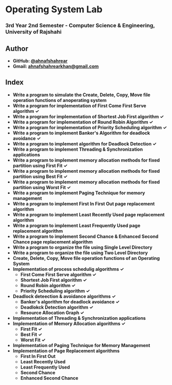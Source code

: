 # Operating System Lab
### 3rd Year 2nd Semester - Computer Science & Engineering, University of Rajshahi


## Author
- **GitHub: [@ahnafshahrear](https://github.com/ahnafshahrear)**
- **Gmail: ahnafshahrearkhan@gmail.com**

## Index
- **Write a program to simulate the Create, Delete, Copy, Move file operation functions of anoperating system**
- **Write a program for implementation of First Come First Serve algorithm ✓**
- **Write a program for implementation of Shortest Job First algorithm ✓**
- **Write a program for implementation of Round Robin Algorithm ✓**
- **Write a program for implementation of Priority Scheduling algorithm ✓**
- **Write a program to implement Banker's Algorithm for deadlock avoidance ✓**
- **Write a program to implement algorithm for Deadlock Detection ✓**
- **Write a program to implement Threading & Synchronization applications**
- **Write a program to implement memory allocation methods for fixed partition using First Fit ✓**
- **Write a program to implement memory allocation methods for fixed partition using Best Fit ✓**
- **Write a program to implement memory allocation methods for fixed partition using Worst Fit ✓**
- **Write a program to implement Paging Technique for memory management**
- **Write a program to implement First In First Out page replacement algorithm**
- **Write a program to implement Least Recently Used page replacement algorithm**
- **Write a program to implement Least Frequently Used page replacement algorithm**
- **Write a program to implement Second Chance & Enhanced Second Chance page replacement algorithm**
- **Write a program to organize the file using Single Level Directory**
- **Write a program to organize the file using Two Level Directory**
- **Create, Delete, Copy, Move file operation functions of an Operating System**
- **Implementation of process schedulig algorithms ✓**
	- **First Come First Serve algorithm ✓**
	- **Shortest Job First algorithm ✓**
	- **Round Robin algorithm ✓**
	- **Priority Scheduling algorithm ✓**
- **Deadlock deteection & avoidance algorithms ✓**
	- **Banker's algorithm for deadlock avoidance ✓**
	- **Deadlokck Detection algorithm ✓**
	- **Resource Allocation Graph ✓**
- **Implementation of Threading & Synchronization applications**
- **Implementation of Memory Allocation algorithms ✓**
	- **First Fit ✓**
	- **Best Fit ✓**
	- **Worst Fit ✓**
- **Implementation of Paging Technique for Memory Management**
- **Implementation of Page Replacement algorithms**
	- **First In First Out**
	- **Least Recently Used**
	- **Least Frequently Used**
	- **Second Chance**
	- **Enhanced Second Chance**
